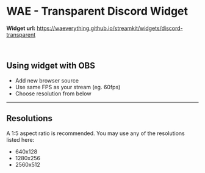 # WAE - Transparent Discord Widget

**Widget url:** https://waeverything.github.io/streamkit/widgets/discord-transparent

<br>

## Using widget with OBS
- Add new browser source
- Use same FPS as your stream (eg. 60fps)
- Choose resolution from below

***

## Resolutions
A 1:5 aspect ratio is recommended. You may use any of the resolutions listed here:
- 640x128
- 1280x256
- 2560x512